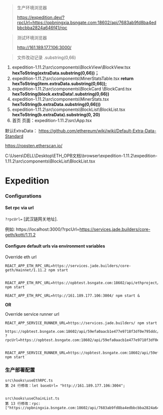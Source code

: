 



> 生产环境浏览器
>
> https://expedition.dev/?rpcUrl=https://opbningxia.bsngate.com:18602/api/7683ab9fd8ba4edbbcbba2824a646f41/rpc

> 测试环境浏览器
>
> http://161.189.177.106:3000/



> 文件改动记录  .substring(0,66)

1. expedition-1.11.2\src\components\BlockView\BlockView.tsx     **hexToString(extraData.substring(0,66))；**
2. expedition-1.11.2\src\components\MinerStatsTable.tsx     **return hexToString(item.extraData.substring(0,66));**
3. expedition-1.11.2\src\components\BlockCard \BlockCard.tsx  **hexToString(block.extraData!.substring(0,66))**
4. expedition-1.11.2\src\components\MinerStats.tsx   **hexToString(b.extraData.substring(0,66)))**
5. expedition-1.11.2\src\components\BlockList\BlockList.tsx  **hexToString(b.extraData).substring(0, 20)**
5. 首页 页面：expedition-1.11.2\src\App.tsx

默认ExtraData：  https://github.com/ethereum/wiki/wiki/Default-Extra-Data-Standard

https://ropsten.etherscan.io/



C:\Users\DELL\Desktop\ETH_OPB文档\browser\expedition-1.11.2\expedition-1.11.2\src\components\BlockList\BlockList.tsx

# Expedition



### Configurations

#### Set rpc via url

`?rpcUrl=` [武汉链网关地址].

例如: https://localhost:3000/?rpcUrl=https://services.jade.builders/core-geth/kotti/1.11.2

#### Configure default urls via environment variables

Override eth url

```
REACT_APP_ETH_RPC_URL=https://services.jade.builders/core-geth/mainnet/1.11.2 npm start


REACT_APP_ETH_RPC_URL=https://opbtest.bsngate.com:18602/api/ethproject/rpc/ npm start

REACT_APP_ETH_RPC_URL=http://161.189.177.106:3004/ npm start &

```

**OR**

Override service runner url

```
REACT_APP_SERVICE_RUNNER_URL=https://services.jade.builders/ npm start

https://opbtest.bsngate.com:18602/api/59efa0aacb1e477e9718f3df0e795ddc/rpc
?rpcUrl=https://opbtest.bsngate.com:18602/api/59efa0aacb1e477e9718f3df0e795ddc/rpc


REACT_APP_SERVICE_RUNNER_URL=https://opbtest.bsngate.com:18602/api/59efa0aacb1e477e9718f3df0e795ddc/rpc/ npm start
```

### 生产部署配置

```
src\hooks\useEthRPC.ts
第 24 行修改：let baseUrl= "http://161.189.177.106:3004";


src\hooks\useChainList.ts
第 13 行修改：rpc: ["https://opbningxia.bsngate.com:18602/api/7683ab9fd8ba4edbbcbba2824a646f41/rpc"],
```



